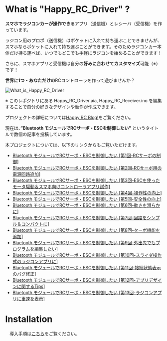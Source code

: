 # What is "Happy_RC_Driver" ?
**スマホでラジコンカーが操作できる**アプリ（送信機）とレシーバ（受信機）を作っています。

ラジコン用のプロポ（送信機）はポケットに入れて持ち運ぶことできませんが、スマホならポケットに入れて持ち運ぶことができます。そのためラジコンカー本体だけ持ち運べば、いつでもどこでも手軽にラジコンを始めることができます！

さらに、スマホアプリと受信機は自分の**好みに合わせてカスタマイズ**可能（※）です！

**世界に1つ・あなただけの**RCコントローラを作って遊びませんか？

![What_is_Happy_RC_Driver](https://user-images.githubusercontent.com/59131761/226077406-79dd446e-6262-4b62-94cf-95fa19de91f1.jpg)

※ このレポジトリにある Happy_RC_Driver.aia, Happy_RC_Receiver.ino を編集することで自分の好きなデザインや動作が作成できます。

プロジェクトの詳細については[Happy RC Blog!](https://tomokiikegami.github.io/Happy_RC.github.io/)をご覧ください。

現在は、**”Bluetooth モジュールでRCサーボ・ESCを制御したい”** というタイトルで数個の記事を投稿しています。

本プロジェクトについては、以下のリンクからもご覧いただけます。

* [Bluetooth モジュールでRCサーボ・ESCを制御したい [第1回-RCサーボの制御]](https://tomokiikegami.github.io/Happy_RC.github.io/2022/02/27/)
* [Bluetooth モジュールでRCサーボ・ESCを制御したい [第2回-RCサーボ用の電源回路追加]](https://tomokiikegami.github.io/Happy_RC.github.io/2022/03/12/)
* [Bluetooth モジュールでRCサーボ・ESCを制御したい [第3回-ESCを使ったモータ駆動＆スマホ向けコントローラアプリ試作]](https://tomokiikegami.github.io/Happy_RC.github.io/2022/03/15/)
* [Bluetooth モジュールでRCサーボ・ESCを制御したい [第4回-操作性の向上]](https://tomokiikegami.github.io/Happy_RC.github.io/2022/08/20/)
* [Bluetooth モジュールでRCサーボ・ESCを制御したい [第5回-安全性の向上]](https://tomokiikegami.github.io/Happy_RC.github.io/2022/08/30/)
* [Bluetooth モジュールでRCサーボ・ESCを制御したい [第6回-動きを滑らかに]](https://tomokiikegami.github.io/Happy_RC.github.io/2022/09/27/)
* [Bluetooth モジュールでRCサーボ・ESCを制御したい [第7回-回路をシンプル＆コンパクトに]](https://tomokiikegami.github.io/Happy_RC.github.io/2022/09/29/)
* [Bluetooth モジュールでRCサーボ・ESCを制御したい [第8回-ターボ機能を追加]](https://tomokiikegami.github.io/Happy_RC.github.io/2022/10/09/)
* [Bluetooth モジュールでRCサーボ・ESCを制御したい [第9回-外出先でもプログラムを編集したい]](https://tomokiikegami.github.io/Happy_RC.github.io/2022/11/06/)
* [Bluetooth モジュールでRCサーボ・ESCを制御したい [第10回-スライダ操作式のラジコンアプリに]](https://tomokiikegami.github.io/Happy_RC.github.io/2023/03/16/)
* [Bluetooth モジュールでRCサーボ・ESCを制御したい [第11回-接続状態表示のバグ修正]](https://tomokiikegami.github.io/Happy_RC.github.io/2023/04/03/)
* [Bluetooth モジュールでRCサーボ・ESCを制御したい [第12回-アプリデザインに関するTips]](https://tomokiikegami.github.io/Happy_RC.github.io/2023/04/15/)
* [Bluetooth モジュールでRCサーボ・ESCを制御したい [第13回-ラジコンアプリに車速を表示]](https://tomokiikegami.github.io/Happy_RC.github.io/2023/08/11/)

# Installation
　導入手順は[こちら](https://tomokiikegami.github.io/Happy_RC.github.io/2022/08/30/#6-%E4%BD%BF%E3%81%84%E6%96%B9)をご覧ください。